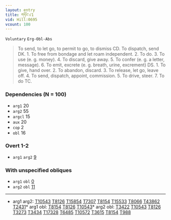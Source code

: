 ```yaml
---
layout: entry
title: གཏོང་√1
vid: Hill:0695
vcount: 100
---
```

`Voluntary` `Erg-Obl-Abs`
> To send, to let go, to permit to go, to dismiss CD\.
 To dispatch, send DK\.
 1\.
 To free from bondage and let roam independent\.
 2\.
 To do\.
 3\.
 To use (e\.
g\.
 money)\.
 4\.
 To discard, give away\.
 5\.
 To confer (e\.
g\.
 a letter, message)\.
 6\.
 To emit, excrete (e\.
g\.
 breath, urine, excrement) DS\.
 1\.
 To give, hand over\.
 2\.
 To abandon, discard\.
 3\.
 To release, let go, leave off\.
 4\.
 To send, dispatch, appoint, commission\.
 5\.
 To drive, steer\.
 7\.
 To do TC\.

### Dependencies (N = 100)
* `arg1` 20
* `arg2` 55
* `argcl` 15
* `aux` 20
* `cop` 2
* `obl` 16


### Overt 1-2
* `arg1` `arg2` [9](#arg1-arg2)


### With unspecified obliques
* `arg1` `obl` [0](#arg1-obl)
* `arg2` `obl` [11](#arg2-obl)

---
* <a name='arg1-arg2'>arg1 arg2</a>: <a target='blank' href='http://tibetanverbs.soas.ac.uk/~badw/#/mila/025b?focus=T10543'>T10543</a> <a target='blank' href='http://tibetanverbs.soas.ac.uk/~badw/#/mila/022a?focus=T8126'>T8126</a> <a target='blank' href='http://tibetanverbs.soas.ac.uk/~badw/#/mila/033a?focus=T15854'>T15854</a> <a target='blank' href='http://tibetanverbs.soas.ac.uk/~badw/#/mila/021a?focus=T7307'>T7307</a> <a target='blank' href='http://tibetanverbs.soas.ac.uk/~badw/#/mila/022a?focus=T8154'>T8154</a> <a target='blank' href='http://tibetanverbs.soas.ac.uk/~badw/#/mila/033a?focus=T15533'>T15533</a> <a target='blank' href='http://tibetanverbs.soas.ac.uk/~badw/#/mdzangs_blun/138b?focus=T8066'>T8066</a> <a target='blank' href='http://tibetanverbs.soas.ac.uk/~badw/#/bu_ston/066a?focus=T43862'>T43862</a> <a target='blank' href='http://tibetanverbs.soas.ac.uk/~badw/#/mila/014a?focus=T2431'>T2431</a>* <a name='arg1-obl'>arg1 obl</a>: <a target='blank' href='http://tibetanverbs.soas.ac.uk/~badw/#/mila/022a?focus=T8154'>T8154</a> <a target='blank' href='http://tibetanverbs.soas.ac.uk/~badw/#/mila/022a?focus=T8126'>T8126</a> <a target='blank' href='http://tibetanverbs.soas.ac.uk/~badw/#/mila/025b?focus=T10543'>T10543</a>* <a name='arg2-obl'>arg2 obl</a>: <a target='blank' href='http://tibetanverbs.soas.ac.uk/~badw/#/mila/015b?focus=T3422'>T3422</a> <a target='blank' href='http://tibetanverbs.soas.ac.uk/~badw/#/mila/025b?focus=T10543'>T10543</a> <a target='blank' href='http://tibetanverbs.soas.ac.uk/~badw/#/mila/022a?focus=T8126'>T8126</a> <a target='blank' href='http://tibetanverbs.soas.ac.uk/~badw/#/mila/015b?focus=T3273'>T3273</a> <a target='blank' href='http://tibetanverbs.soas.ac.uk/~badw/#/mila/015b?focus=T3434'>T3434</a> <a target='blank' href='http://tibetanverbs.soas.ac.uk/~badw/#/mila/035b?focus=T17328'>T17328</a> <a target='blank' href='http://tibetanverbs.soas.ac.uk/~badw/#/mila/020a?focus=T6485'>T6485</a> <a target='blank' href='http://tibetanverbs.soas.ac.uk/~badw/#/mila/025b?focus=T10572'>T10572</a> <a target='blank' href='http://tibetanverbs.soas.ac.uk/~badw/#/mila/016a?focus=T3615'>T3615</a> <a target='blank' href='http://tibetanverbs.soas.ac.uk/~badw/#/mila/022a?focus=T8154'>T8154</a> <a target='blank' href='http://tibetanverbs.soas.ac.uk/~badw/#/mila/012a?focus=T988'>T988</a>
